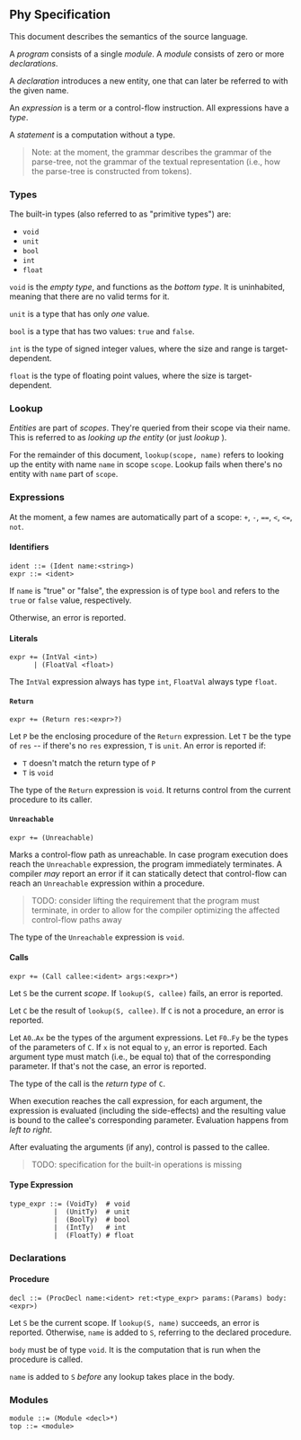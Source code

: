 ## Phy Specification

This document describes the semantics of the source language.

A *program* consists of a single *module*. A *module* consists of zero or more
*declarations*.

A *declaration* introduces a new entity, one that can later be referred to with
the given name.

An *expression* is a term or a control-flow instruction. All expressions have a
*type*.

A *statement* is a computation without a type.

> Note: at the moment, the grammar describes the grammar of the parse-tree,
> not the grammar of the textual representation (i.e., how the parse-tree is
> constructed from tokens).

### Types

The built-in types (also referred to as "primitive types") are:
* `void`
* `unit`
* `bool`
* `int`
* `float`

`void` is the *empty type*, and functions as the *bottom type*. It is
uninhabited, meaning that there are no valid terms for it.

`unit` is a type that has only *one* value.

`bool` is a type that has two values: `true` and `false`.

`int` is the type of signed integer values, where the size and range is target-
dependent.

`float` is the type of floating point values, where the size is target-
dependent.

### Lookup

*Entities* are part of *scopes*. They're queried from their scope via their
name. This is referred to as *looking up the entity* (or just *lookup* ).

For the remainder of this document, `lookup(scope, name)` refers to looking up
the entity with name `name` in scope `scope`. Lookup fails when there's no
entity with `name` part of `scope`.

### Expressions

At the moment, a few names are automatically part of a scope: `+`, `-`, `==`,
`<`, `<=`, `not`.

#### Identifiers

```grammar
ident ::= (Ident name:<string>)
expr ::= <ident>
```

If `name` is "true" or "false", the expression is of type `bool` and refers to
the `true` or `false` value, respectively.

Otherwise, an error is reported.

#### Literals

```grammar
expr += (IntVal <int>)
      | (FloatVal <float>)
```

The `IntVal` expression always has type `int`, `FloatVal` always type `float`.

#### `Return`

```grammar
expr += (Return res:<expr>?)
```

Let `P` be the enclosing procedure of the `Return` expression. Let `T` be
the type of `res` -- if there's no `res` expression, `T` is `unit`. An error
is reported if:
* `T` doesn't match the return type of `P`
* `T` is `void`

The type of the `Return` expression is `void`. It returns control from the
current procedure to its caller.

#### `Unreachable`

```grammar
expr += (Unreachable)
```

Marks a control-flow path as unreachable. In case program execution does reach
the `Unreachable` expression, the program immediately terminates. A compiler
*may* report an error if it can statically detect that control-flow can reach
an `Unreachable` expression within a procedure.

> TODO: consider lifting the requirement that the program must terminate, in
> order to allow for the compiler optimizing the affected control-flow paths
> away

The type of the `Unreachable` expression is `void`.

#### Calls

```grammar
expr += (Call callee:<ident> args:<expr>*)
```

Let `S` be the current *scope*. If `lookup(S, callee)` fails, an error is
reported.

Let `C` be the result of `lookup(S, callee)`. If `C` is not a procedure, an
error is reported.

Let `A0`..`Ax` be the types of the argument expressions. Let `F0`..`Fy` be
the types of the parameters of `C`. If `x` is not equal to `y`, an error is
reported. Each argument type must match (i.e., be equal to) that of the
corresponding parameter. If that's not the case, an error is reported.

The type of the call is the *return type* of `C`.

When execution reaches the call expression, for each argument, the expression
is evaluated (including the side-effects) and the resulting value is bound to
the callee's corresponding parameter. Evaluation happens from *left to right*.

After evaluating the arguments (if any), control is passed to the callee.

> TODO: specification for the built-in operations is missing

#### Type Expression

```grammar
type_expr ::= (VoidTy)  # void
           |  (UnitTy)  # unit
           |  (BoolTy)  # bool
           |  (IntTy)   # int
           |  (FloatTy) # float
```

### Declarations

#### Procedure

```grammar
decl ::= (ProcDecl name:<ident> ret:<type_expr> params:(Params) body:<expr>)
```

Let `S` be the current scope. If `lookup(S, name)` succeeds, an error is
reported. Otherwise, `name` is added to `S`, referring to the declared
procedure.

`body` must be of type `void`. It is the computation that is run when the
procedure is called.

`name` is added to `S` *before* any lookup takes place in the body.

### Modules

```grammar
module ::= (Module <decl>*)
top ::= <module>
```
